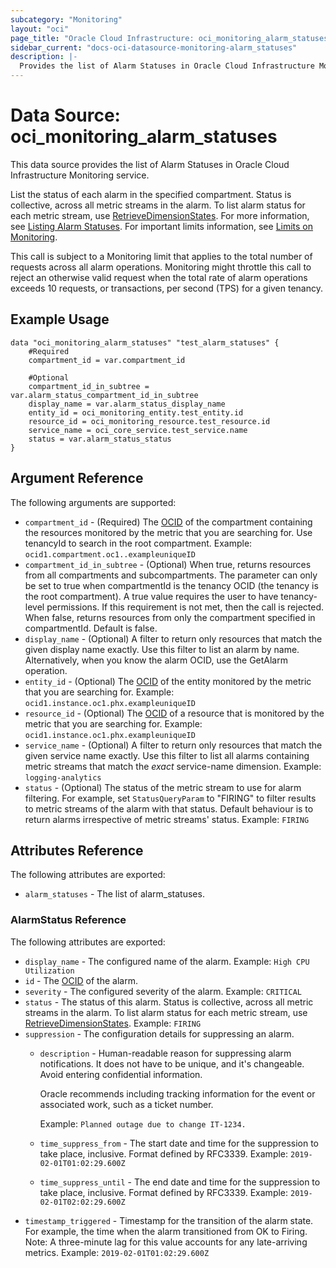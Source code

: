 ```yaml
---
subcategory: "Monitoring"
layout: "oci"
page_title: "Oracle Cloud Infrastructure: oci_monitoring_alarm_statuses"
sidebar_current: "docs-oci-datasource-monitoring-alarm_statuses"
description: |-
  Provides the list of Alarm Statuses in Oracle Cloud Infrastructure Monitoring service
---
```


# Data Source: oci_monitoring_alarm_statuses
This data source provides the list of Alarm Statuses in Oracle Cloud Infrastructure Monitoring service.

List the status of each alarm in the specified compartment.
Status is collective, across all metric streams in the alarm.
To list alarm status for each metric stream, use [RetrieveDimensionStates](https://docs.cloud.oracle.com/iaas/api/#/en/monitoring/latest/AlarmDimensionStatesCollection/RetrieveDimensionStates).
For more information, see
[Listing Alarm Statuses](https://docs.cloud.oracle.com/iaas/Content/Monitoring/Tasks/list-alarm-status.htm).
For important limits information, see
[Limits on Monitoring](https://docs.cloud.oracle.com/iaas/Content/Monitoring/Concepts/monitoringoverview.htm#limits).

This call is subject to a Monitoring limit that applies to the total number of requests across all alarm operations.
Monitoring might throttle this call to reject an otherwise valid request when the total rate of alarm operations exceeds 10 requests,
or transactions, per second (TPS) for a given tenancy.


## Example Usage

```hcl
data "oci_monitoring_alarm_statuses" "test_alarm_statuses" {
	#Required
	compartment_id = var.compartment_id

	#Optional
	compartment_id_in_subtree = var.alarm_status_compartment_id_in_subtree
	display_name = var.alarm_status_display_name
	entity_id = oci_monitoring_entity.test_entity.id
	resource_id = oci_monitoring_resource.test_resource.id
	service_name = oci_core_service.test_service.name
	status = var.alarm_status_status
}
```

## Argument Reference

The following arguments are supported:

* `compartment_id` - (Required) The [OCID](https://docs.cloud.oracle.com/iaas/Content/General/Concepts/identifiers.htm) of the compartment containing the resources monitored by the metric that you are searching for. Use tenancyId to search in the root compartment.  Example: `ocid1.compartment.oc1..exampleuniqueID` 
* `compartment_id_in_subtree` - (Optional) When true, returns resources from all compartments and subcompartments. The parameter can only be set to true when compartmentId is the tenancy OCID (the tenancy is the root compartment). A true value requires the user to have tenancy-level permissions. If this requirement is not met, then the call is rejected. When false, returns resources from only the compartment specified in compartmentId. Default is false. 
* `display_name` - (Optional) A filter to return only resources that match the given display name exactly. Use this filter to list an alarm by name. Alternatively, when you know the alarm OCID, use the GetAlarm operation. 
* `entity_id` - (Optional) The [OCID](https://docs.cloud.oracle.com/iaas/Content/General/Concepts/identifiers.htm) of the entity monitored by the metric that you are searching for.  Example: `ocid1.instance.oc1.phx.exampleuniqueID` 
* `resource_id` - (Optional) The [OCID](https://docs.cloud.oracle.com/iaas/Content/General/Concepts/identifiers.htm) of a resource that is monitored by the metric that you are searching for.  Example: `ocid1.instance.oc1.phx.exampleuniqueID` 
* `service_name` - (Optional) A filter to return only resources that match the given service name exactly. Use this filter to list all alarms containing metric streams that match the *exact* service-name dimension.  Example: `logging-analytics` 
* `status` - (Optional) The status of the metric stream to use for alarm filtering. For example, set `StatusQueryParam` to "FIRING" to filter results to metric streams of the alarm with that status. Default behaviour is to return alarms irrespective of metric streams' status.  Example: `FIRING` 


## Attributes Reference

The following attributes are exported:

* `alarm_statuses` - The list of alarm_statuses.

### AlarmStatus Reference

The following attributes are exported:

* `display_name` - The configured name of the alarm.  Example: `High CPU Utilization` 
* `id` - The [OCID](https://docs.cloud.oracle.com/iaas/Content/General/Concepts/identifiers.htm) of the alarm. 
* `severity` - The configured severity of the alarm.  Example: `CRITICAL` 
* `status` - The status of this alarm. Status is collective, across all metric streams in the alarm. To list alarm status for each metric stream, use [RetrieveDimensionStates](https://docs.cloud.oracle.com/iaas/api/#/en/monitoring/latest/AlarmDimensionStatesCollection/RetrieveDimensionStates). Example: `FIRING` 
* `suppression` - The configuration details for suppressing an alarm. 
	* `description` - Human-readable reason for suppressing alarm notifications. It does not have to be unique, and it's changeable. Avoid entering confidential information.

		Oracle recommends including tracking information for the event or associated work, such as a ticket number.

		Example: `Planned outage due to change IT-1234.` 
	* `time_suppress_from` - The start date and time for the suppression to take place, inclusive. Format defined by RFC3339.  Example: `2019-02-01T01:02:29.600Z` 
	* `time_suppress_until` - The end date and time for the suppression to take place, inclusive. Format defined by RFC3339.  Example: `2019-02-01T02:02:29.600Z` 
* `timestamp_triggered` - Timestamp for the transition of the alarm state. For example, the time when the alarm transitioned from OK to Firing. Note: A three-minute lag for this value accounts for any late-arriving metrics.  Example: `2019-02-01T01:02:29.600Z` 

